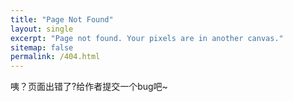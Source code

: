 ```yaml
---
title: "Page Not Found"
layout: single
excerpt: "Page not found. Your pixels are in another canvas."
sitemap: false
permalink: /404.html
---
```


咦？页面出错了?给作者提交一个bug吧~

<script type="text/javascript">
  var GOOG_FIXURL_LANG = 'en';
  var GOOG_FIXURL_SITE = '{{ site.url }}'
</script>
<script type="text/javascript"
  src="//linkhelp.clients.google.com/tbproxy/lh/wm/fixurl.js">
</script>